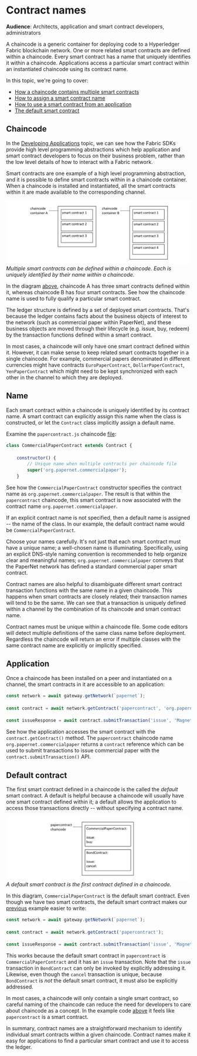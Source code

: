 # Contract names

**Audience**: Architects, application and smart contract developers,
administrators

A chaincode is a generic container for deploying code to a Hyperledger Fabric
blockchain network. One or more related smart contracts are defined within a
chaincode. Every smart contract has a name that uniquely identifies it within a
chaincode. Applications access a particular smart contract within an
instantiated chaincode using its contract name.

In this topic, we're going to cover:
* [How a chaincode contains multiple smart contracts](#chaincode)
* [How to assign a smart contract name](#name)
* [How to use a smart contract from an application](#application)
* [The default smart contract](#default-contract)

## Chaincode

In the [Developing Applications](./developing_applications.html) topic, we can
see how the Fabric SDKs provide high level programming abstractions which help
application and smart contract developers to focus on their business problem,
rather than the low level details of how to interact with a Fabric network.

Smart contracts are one example of a high level programming abstraction, and it
is possible to define smart contracts within in a chaincode container. When a
chaincode is installed and instantiated, all the smart contracts within it are
made available to the corresponding channel.

![contract.chaincode](./develop.diagram.20.png) *Multiple smart contracts can be
defined within a chaincode. Each is uniquely identified by their name within a
chaincode.*

In the diagram [above](#chaincode), chaincode A has three smart contracts
defined within it, whereas chaincode B has four smart contracts. See how the
chaincode name is used to fully qualify a particular smart contract.

The ledger structure is defined by a set of deployed smart contracts. That's
because the ledger contains facts about the business objects of interest to the
network (such as commercial paper within PaperNet), and these business objects
are moved through their lifecycle (e.g. issue, buy, redeem) by the transaction
functions defined within a smart contract.

In most cases, a chaincode will only have one smart contract defined within it.
However, it can make sense to keep related smart contracts together in a single
chaincode. For example, commercial papers denominated in different currencies
might have contracts `EuroPaperContract`, `DollarPaperContract`,
`YenPaperContract` which might need to be kept synchronized with each other in
the channel to which they are deployed.

## Name

Each smart contract within a chaincode is uniquely identified by its contract
name. A smart contract can explicitly assign this name when the class is
constructed, or let the `Contract` class implicitly assign a default name.

Examine the `papercontract.js` chaincode
[file](https://github.com/xianfuhui/fabric-samples/blob/master/commercial-paper/organization/magnetocorp/contract/lib/papercontract.js#L31):

```javascript
class CommercialPaperContract extends Contract {

    constructor() {
        // Unique name when multiple contracts per chaincode file
        super('org.papernet.commercialpaper');
    }
```

See how the `CommercialPaperContract` constructor specifies the contract name as
`org.papernet.commercialpaper`. The result is that within the `papercontract`
chaincode, this smart contract is now associated with the contract name
`org.papernet.commercialpaper`.

If an explicit contract name is not specified, then a default name is assigned
-- the name of the class.  In our example, the default contract name would be
`CommercialPaperContract`.

Choose your names carefully. It's not just that each smart contract must have a
unique name; a well-chosen name is illuminating. Specifically, using an explicit
DNS-style naming convention is recommended to help organize clear and meaningful
names; `org.papernet.commercialpaper` conveys that the PaperNet network has
defined a standard commercial paper smart contract.

Contract names are also helpful to disambiguate different smart contract
transaction functions with the same name in a given chaincode. This happens when
smart contracts are closely related; their transaction names will tend to be the
same. We can see that a transaction is uniquely defined within a channel by the
combination of its chaincode and smart contract name.

Contract names must be unique within a chaincode file. Some code editors will
detect multiple definitions of the same class name before deployment. Regardless
the chaincode will return an error if multiple classes with the same contract
name are explicitly or implicitly specified.

## Application

Once a chaincode has been installed on a peer and instantiated on a channel, the
smart contracts in it are accessible to an application:

```javascript
const network = await gateway.getNetwork(`papernet`);

const contract = await network.getContract('papercontract', 'org.papernet.commercialpaper');

const issueResponse = await contract.submitTransaction('issue', 'MagnetoCorp', '00001', '2020-05-31', '2020-11-30', '5000000');
```

See how the application accesses the smart contract with the
`contract.getContract()` method. The `papercontract` chaincode name
`org.papernet.commercialpaper` returns a `contract` reference which can be
used to submit transactions to issue commercial paper with the
`contract.submitTransaction()` API.

## Default contract

The first smart contract defined in a chaincode is the called the *default*
smart contract. A default is helpful because a chaincode will usually have one
smart contract defined within it; a default allows the application to access
those transactions directly -- without specifying a contract name.

![default.contract](./develop.diagram.21.png) *A default smart contract is the
first contract defined in a chaincode.*

In this diagram, `CommercialPaperContract` is the default smart contract. Even
though we have two smart contracts, the default smart contract makes our
[previous](#application) example easier to write:

```javascript
const network = await gateway.getNetwork(`papernet`);

const contract = await network.getContract('papercontract');

const issueResponse = await contract.submitTransaction('issue', 'MagnetoCorp', '00001', '2020-05-31', '2020-11-30', '5000000');
```

This works because the default smart contract in `papercontract` is
`CommercialPaperContract` and it has an `issue` transaction. Note that the
`issue` transaction in `BondContract` can only be invoked by explicitly
addressing it. Likewise, even though the `cancel` transaction is unique, because
`BondContract` is *not* the default smart contract, it must also be explicitly
addressed.

In most cases, a chaincode will only contain a single smart contract, so careful
naming of the chaincode can reduce the need for developers to care about
chaincode as a concept. In the example code [above](#default-contract) it feels
like `papercontract` is a smart contract.

In summary, contract names are a straightforward mechanism to identify
individual smart contracts within a given chaincode. Contract names make it easy
for applications to find a particular smart contract and use it to access the
ledger.

<!--- Licensed under Creative Commons Attribution 4.0 International License
https://creativecommons.org/licenses/by/4.0/ -->